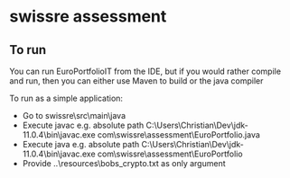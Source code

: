 # swissre assessment

## To run

You can run EuroPortfolioIT from the IDE, but if you would rather compile and run, then you can either use Maven to build or the java compiler

To run as a simple application:
- Go to swissre\src\main\java
- Execute javac e.g. absolute path C:\Users\Christian\Dev\jdk-11.0.4\bin\javac.exe com\swissre\assessment\EuroPortfolio.java
- Execute java e.g. absolute path C:\Users\Christian\Dev\jdk-11.0.4\bin\javac.exe com\swissre\assessment\EuroPortfolio
- Provide ..\resources\bobs_crypto.txt as only argument